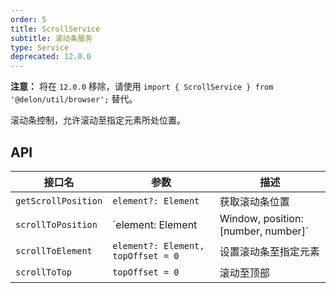 ```yaml
---
order: 5
title: ScrollService
subtitle: 滚动条服务
type: Service
deprecated: 12.0.0
---
```


**注意：** 将在 `12.0.0` 移除，请使用 `import { ScrollService } from '@delon/util/browser';` 替代。

滚动条控制，允许滚动至指定元素所处位置。

## API

| 接口名 | 参数 | 描述 |
|-----|----|----|
| `getScrollPosition` | `element?: Element` | 获取滚动条位置 |
| `scrollToPosition` | `element: Element | Window, position: [number, number]` | 设置滚动条位置 |
| `scrollToElement` | `element?: Element, topOffset = 0` | 设置滚动条至指定元素 |
| `scrollToTop` | `topOffset = 0` | 滚动至顶部 |
